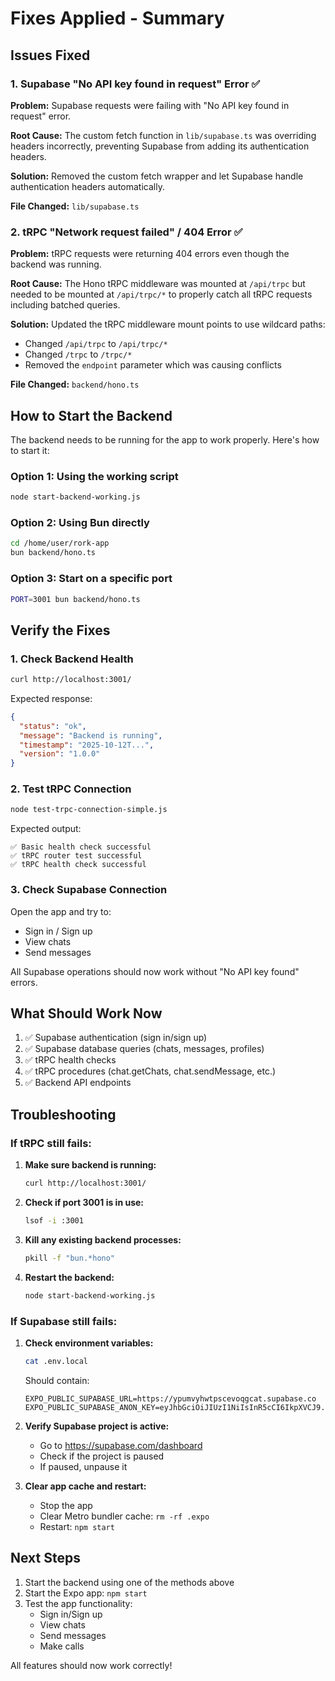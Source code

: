 # Fixes Applied - Summary

## Issues Fixed

### 1. Supabase "No API key found in request" Error ✅

**Problem:** Supabase requests were failing with "No API key found in request" error.

**Root Cause:** The custom fetch function in `lib/supabase.ts` was overriding headers incorrectly, preventing Supabase from adding its authentication headers.

**Solution:** Removed the custom fetch wrapper and let Supabase handle authentication headers automatically.

**File Changed:** `lib/supabase.ts`

### 2. tRPC "Network request failed" / 404 Error ✅

**Problem:** tRPC requests were returning 404 errors even though the backend was running.

**Root Cause:** The Hono tRPC middleware was mounted at `/api/trpc` but needed to be mounted at `/api/trpc/*` to properly catch all tRPC requests including batched queries.

**Solution:** Updated the tRPC middleware mount points to use wildcard paths:
- Changed `/api/trpc` to `/api/trpc/*`
- Changed `/trpc` to `/trpc/*`
- Removed the `endpoint` parameter which was causing conflicts

**File Changed:** `backend/hono.ts`

## How to Start the Backend

The backend needs to be running for the app to work properly. Here's how to start it:

### Option 1: Using the working script
```bash
node start-backend-working.js
```

### Option 2: Using Bun directly
```bash
cd /home/user/rork-app
bun backend/hono.ts
```

### Option 3: Start on a specific port
```bash
PORT=3001 bun backend/hono.ts
```

## Verify the Fixes

### 1. Check Backend Health
```bash
curl http://localhost:3001/
```

Expected response:
```json
{
  "status": "ok",
  "message": "Backend is running",
  "timestamp": "2025-10-12T...",
  "version": "1.0.0"
}
```

### 2. Test tRPC Connection
```bash
node test-trpc-connection-simple.js
```

Expected output:
```
✅ Basic health check successful
✅ tRPC router test successful
✅ tRPC health check successful
```

### 3. Check Supabase Connection
Open the app and try to:
- Sign in / Sign up
- View chats
- Send messages

All Supabase operations should now work without "No API key found" errors.

## What Should Work Now

1. ✅ Supabase authentication (sign in/sign up)
2. ✅ Supabase database queries (chats, messages, profiles)
3. ✅ tRPC health checks
4. ✅ tRPC procedures (chat.getChats, chat.sendMessage, etc.)
5. ✅ Backend API endpoints

## Troubleshooting

### If tRPC still fails:

1. **Make sure backend is running:**
   ```bash
   curl http://localhost:3001/
   ```

2. **Check if port 3001 is in use:**
   ```bash
   lsof -i :3001
   ```

3. **Kill any existing backend processes:**
   ```bash
   pkill -f "bun.*hono"
   ```

4. **Restart the backend:**
   ```bash
   node start-backend-working.js
   ```

### If Supabase still fails:

1. **Check environment variables:**
   ```bash
   cat .env.local
   ```
   
   Should contain:
   ```
   EXPO_PUBLIC_SUPABASE_URL=https://ypumvyhwtpscevoqgcat.supabase.co
   EXPO_PUBLIC_SUPABASE_ANON_KEY=eyJhbGciOiJIUzI1NiIsInR5cCI6IkpXVCJ9...
   ```

2. **Verify Supabase project is active:**
   - Go to https://supabase.com/dashboard
   - Check if the project is paused
   - If paused, unpause it

3. **Clear app cache and restart:**
   - Stop the app
   - Clear Metro bundler cache: `rm -rf .expo`
   - Restart: `npm start`

## Next Steps

1. Start the backend using one of the methods above
2. Start the Expo app: `npm start`
3. Test the app functionality:
   - Sign in/Sign up
   - View chats
   - Send messages
   - Make calls

All features should now work correctly!
